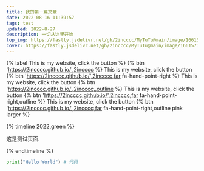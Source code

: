 ```yaml
---
title: 我的第一篇文章
date: 2022-08-16 11:39:57
tags: test
updated: 2022-8-27
description: 一切从这里开始
top_img: https://fastly.jsdelivr.net/gh/2incccc/MyTuTu@main/image/1661573398751wallhaven-j3m8y5.png
cover: https://fastly.jsdelivr.net/gh/2incccc/MyTuTu@main/image/1661573398751wallhaven-j3m8y5.png
---
```

{% label This is my website, click the button %} {% btn 'https://2incccc.github.io/',2incccc %}
This is my website, click the button {% btn 'https://2incccc.github.io/',2incccc,far fa-hand-point-right %}
This is my website, click the button {% btn 'https://2incccc.github.io/',2incccc,,outline %}
This is my website, click the button {% btn 'https://2incccc.github.io/',2incccc,far fa-hand-point-right,outline %}
This is my website, click the button {% btn 'https://2incccc.github.io/',2incccc,far fa-hand-point-right,outline pink larger %}

{% timeline 2022,green %}
<!-- timeline 08-17 -->
这是测试页面.
<!-- endtimeline -->
{% endtimeline %}

```python
print("Hello World") # 代码
```